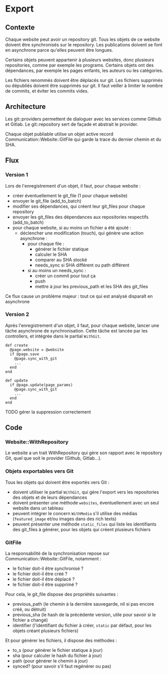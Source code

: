 # Export

## Contexte

Chaque website peut avoir un repository git.
Tous les objets de ce website doivent être synchronisés sur le repository.
Les publications doivent se font en asynchrone parce qu'elles peuvent être longues.


Certains objets peuvent appartenir à plusieurs websites, donc plusieurs repositories, comme par exemple les programs.
Certains objets ont des dépendances, par exemple les pages enfants, les auteurs ou les catégories.


Les fichiers renommés doivent être déplacés sur git.
Les fichiers supprimés ou dépubliés doivent être supprimés sur git.
Il faut veiller à limiter le nombre de commits, et éviter les commits vides.

## Architecture

Les git::providers permettent de dialoguer avec les services comme Github et Gitlab.
Le git::repository sert de façade et abstrait le provider.


Chaque objet publiable utilise un objet active record Communication::Website::GitFile qui garde la trace du dernier chemin et du SHA.

## Flux

### Version 1

Lors de l'enregistrement d'un objet, il faut, pour chaque website :
- créer éventuellement le git_file (1 pour chaque website)
- envoyer le git_file (add_to_batch)
- modifier ses dépendances, qui créent leur git_files pour chaque repository
- envoyer les git_files des dépendances aux repositories respectifs (add_to_batch)
- pour chaque website, si au moins un fichier a été ajouté :
    - déclencher une modification (touch), qui génère une action asynchrone :
        - pour chaque file :
            - générer le fichier statique
            - calculer le SHA
            - comparer au SHA stocké
            - needs_sync si SHA différent ou path différent
        - si au moins un needs_sync :
            - créer un commit pour tout ça
            - push
            - mettre à jour les previous_path et les SHA des git_files

Ce flux cause un problème majeur : tout ce qui est analysé disparaît en asynchrone

### Version 2

Après l'enregistrement d'un objet, il faut, pour chaque website, lancer une tâche asynchrone de synchronisation.
Cette tâche est lancée par les controllers, et intégrée dans le partial `WithGit`.
```
def create
  @page.website = @website
  if @page.save
    @page.sync_with_git
    ...
  end
end

def update
  if @page.update(page_params)
    @page.sync_with_git
    ...
  end
end
```

TODO gérer la suppression correctement

## Code

### Website::WithRepository

Le website a un trait WithRepository qui gère son rapport avec le repository Git, quel que soit le provider (Github, Gitlab...).

### Objets exportables vers Git

Tous les objets qui doivent être exportés vers Git :
- doivent utiliser le partial `WithGit`, qui gère l'export vers les repositories des objets et de leurs dépendances
- doivent présenter une méthode `websites`, éventuellement avec un seul website dans un tableau
- peuvent intégrer le concern `WithMedia` s'il utilise des médias (`featured_image` et/ou images dans des rich texts)
- peuvent présenter une méthode `static_files` qui liste les identifiants des git_files à générer, pour les objets qui créent plusieurs fichiers

### GitFile
La responsabilité de la synchronisation repose sur Communication::Website::GitFile, notamment :
- le fichier doit-il être synchronisé ?
- le fichier doit-il être créé ?
- le fichier doit-il être déplacé ?
- le fichier doit-il être supprimé ?


Pour cela, le git_file dispose des propriétés suivantes :
- previous_path (le chemin à la dernière sauvegarde, nil si pas encore créé, ou détruit)
- previous_sha (le hash de la précédente version, utile pour savoir si le fichier a changé)
- identifier (l'identifiant du fichier à créer, `static` par défaut, pour les objets créant plusieurs fichiers)


Et pour générer les fichiers, il dispose des méthodes :
- to_s (pour générer le fichier statique à jour)
- sha (pour calculer le hash du fichier à jour)
- path (pour générer le chemin à jour)
- synced? (pour savoir s'il faut regénérer ou pas)
